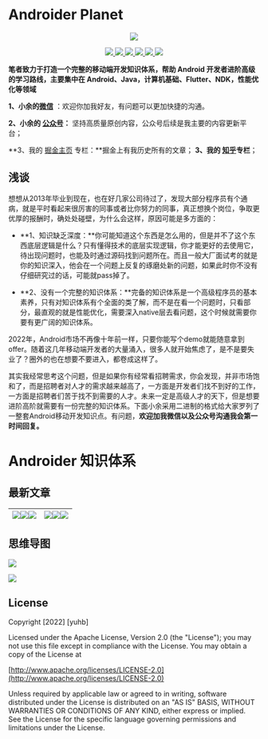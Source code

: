# Androider Planet

<p align='center'>
  <a href="https://www.github.com/ByteYuhb" target="_blank">
    <img src="https://komarev.com/ghpvc/?username=ByteYuhb&style=flat&label=👁%20Views&color=brightgreen">
  </a>
</p>

<p align='center'>
  <a href="https://www.github.com/ByteYuhb" target="_blank">
    <img src="https://img.shields.io/badge/作者-@小余-brightgreen.svg?style=flat&logo=GitHub">
  </a>
  <a href="https://picgo-test-yuhb.oss-cn-shanghai.aliyuncs.com/%E5%85%AC%E4%BC%97%E5%8F%B7%E4%BA%8C%E7%BB%B4%E7%A0%81.jpg" target="_blank">
    <img src="https://img.shields.io/badge/公众号-小余的自习室-brightgreen.svg?style=flat&logo=WeChat">
  </a>
  <a href="https://juejin.cn/user/1011206428035661" target="_blank">
    <img src="https://img.shields.io/badge/🔥%20juejin-掘金-blue.svg?style=flat">
  </a>
  <a href="https://www.zhihu.com/people/yu-hai-bing-63" target="_blank">
    <img src="https://img.shields.io/badge/zhihu-知乎-informational.svg?style=flat&logo=Zhihu">
  </a>
  <a href="https://blog.csdn.net/yuhaibing111?spm=1010.2135.3001.5421" target="_blank">
    <img src="https://img.shields.io/badge/csdn-CSDN-9cf.svg?style=flat">
  </a>
  <a href="https://www.jianshu.com/u/c0b6b64dfc1a" target="_blank">
    <img src="https://img.shields.io/badge/jianshu-简书-orange.svg?style=flat">
  </a>
</p>


**笔者致力于打造一个完整的移动端开发知识体系，帮助 Android 开发者进阶高级的学习路线，主要集中在 Android、Java，计算机基础、Flutter、NDK，性能优化等领域** 



**1、小余的[微信](https://github.com/ByteYuhb/Androider-Planet/blob/main/imgs/%E5%B0%8F%E4%BD%99%E7%9A%84%E5%BE%AE%E4%BF%A1.jpg)** ：欢迎你加我好友，有问题可以更加快捷的沟通。

**2、小余的 [公众号](https://picgo-test-yuhb.oss-cn-shanghai.aliyuncs.com/%E5%85%AC%E4%BC%97%E5%8F%B7%E4%BA%8C%E7%BB%B4%E7%A0%81.jpg)：** 坚持高质量原创内容，公众号后续是我主要的内容更新平台；

**3、我的 [掘金主页](https://juejin.cn/user/1011206428035661) 专栏：**掘金上有我历史所有的文章；
**3、我的 [知乎](https://www.zhihu.com/people/yu-hai-bing-63)专栏**；

## 浅谈

想想从2013年毕业到现在，也在好几家公司待过了，发现大部分程序员有个通病，就是平时看起来很厉害的同事或者比你努力的同事，真正想换个岗位，争取更优厚的报酬时，确处处碰壁，为什么会这样，原因可能是多方面的：

- **1、知识缺乏深度：**你可能知道这个东西是怎么用的，但是并不了这个东西底层逻辑是什么？只有懂得技术的底层实现逻辑，你才能更好的去使用它，待出现问题时，也能及时通过源码找到问题所在。而且一般大厂面试考的就是你的知识深入，他会在一个问题上反复的琢磨处新的问题，如果此时你不没有仔细研究过的话，可能就pass掉了。

- **2、没有一个完整的知识体系：**完备的知识体系是一个高级程序员的基本素养，只有对知识体系有个全面的类了解，而不是在看一个问题时，只看部分，最直观的就是性能优化，需要深入native层去看问题，这个时候就需要你要有更广阔的知识体系。



2022年，Android市场不再像十年前一样，只要你能写个demo就能随意拿到offer。随着这几年移动端开发者的大量涌入，很多人就开始焦虑了，是不是要失业了？圈外的也在想要不要进入，都卷成这样了。

其实我经常思考这个问题，但是如果你有经常看招聘需求，你会发现，并非市场饱和了，而是招聘者对人才的需求越来越高了，一方面是开发者们找不到好的工作，一方面是招聘者们苦于找不到需要的人才。未来一定是高级人才的天下，但是想要进阶高阶就需要有一份完整的知识体系。下面小余采用二进制的格式给大家罗列了一整套Android移动开发知识点。有问题，**欢迎加我微信以及公众号沟通我会第一时间回复。**




# Androider  知识体系

## 最新文章

 [![](https://github-readme-juejin-recent-article-flywith24.vercel.app/juejin/1011206428035661/0?width=550)](https://github-readme-juejin-recent-article-flywith24.vercel.app/juejin/1011206428035661/0)[![](https://github-readme-juejin-recent-article-flywith24.vercel.app/juejin/1011206428035661/1?width=550)](https://github-readme-juejin-recent-article-flywith24.vercel.app/juejin/1011206428035661/1)[![](https://github-readme-juejin-recent-article-flywith24.vercel.app/juejin/1011206428035661/2?width=550)](https://github-readme-juejin-recent-article-flywith24.vercel.app/juejin/1011206428035661/2) | [![](https://github-readme-juejin-recent-article-flywith24.vercel.app/juejin/1011206428035661/3?width=550)](https://github-readme-juejin-recent-article-flywith24.vercel.app/juejin/1011206428035661/3)[![](https://github-readme-juejin-recent-article-flywith24.vercel.app/juejin/1011206428035661/4?width=550)](https://github-readme-juejin-recent-article-flywith24.vercel.app/juejin/1011206428035661/4)[![](https://github-readme-juejin-recent-article-flywith24.vercel.app/juejin/1011206428035661/5?width=550)](https://github-readme-juejin-recent-article-flywith24.vercel.app/juejin/1011206428035661/5) 
 ------------------------------------------------------------ | ------------------------------------------------------------ 



## 思维导图

![](https://picgo-test-yuhb.oss-cn-shanghai.aliyuncs.com/imgs/%E5%BE%AE%E4%BF%A1%E5%9B%BE%E7%89%87_20221211002635.png)

![](https://github.com/pengxurui/AndroidFamily/blob/master/images/AndroidFamily_2022_09_06.png)

## License

Copyright [2022] [yuhb]

Licensed under the Apache License, Version 2.0 (the "License");
you may not use this file except in compliance with the License.
You may obtain a copy of the License at

[http://www.apache.org/licenses/LICENSE-2.0](http://www.apache.org/licenses/LICENSE-2.0)

Unless required by applicable law or agreed to in writing, software
distributed under the License is distributed on an "AS IS" BASIS,
WITHOUT WARRANTIES OR CONDITIONS OF ANY KIND, either express or implied.
See the License for the specific language governing permissions and
limitations under the License.
